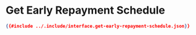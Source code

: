 # Get Early Repayment Schedule

```json
{{#include ../.include/interface.get-early-repayment-schedule.json}}
```

